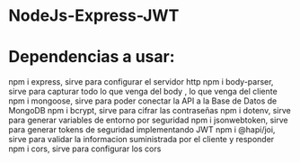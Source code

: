 # NodeJs-Express-JWT

# Dependencias a usar:
npm i express, sirve para configurar el servidor http
npm i body-parser, sirve para capturar todo lo que venga del body , lo que venga del cliente
npm i mongoose, sirve para poder conectar la API a la Base de Datos de MongoDB
npm i bcrypt, sirve para cifrar las contraseñas
npm i dotenv, sirve para generar variables de entorno por seguridad
npm i jsonwebtoken, sirve para generar tokens de seguridad implementando JWT
npm i @hapi/joi, sirve para validar la informacion suministrada por el cliente y responder
npm i cors, sirve para configurar los cors